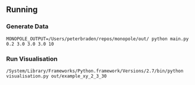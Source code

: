 

## Running

### Generate Data

```
MONOPOLE_OUTPUT=/Users/peterbraden/repos/monopole/out/ python main.py 0.2 3.0 3.0 3.0 10
```

### Run Visualisation

```
/System/Library/Frameworks/Python.framework/Versions/2.7/bin/python visualisation.py out/example_xy_2_3_30
```
